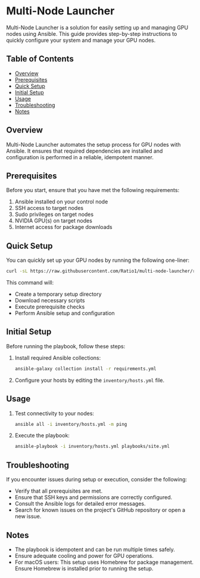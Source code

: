 # Multi-Node Launcher

Multi-Node Launcher is a solution for easily setting up and managing GPU nodes using Ansible. This guide provides step-by-step instructions to quickly configure your system and manage your GPU nodes.

## Table of Contents

- [Overview](#overview)
- [Prerequisites](#prerequisites)
- [Quick Setup](#quick-setup)
- [Initial Setup](#initial-setup)
- [Usage](#usage)
- [Troubleshooting](#troubleshooting)
- [Notes](#notes)

## Overview

Multi-Node Launcher automates the setup process for GPU nodes with Ansible. It ensures that required dependencies are installed and configuration is performed in a reliable, idempotent manner.

## Prerequisites

Before you start, ensure that you have met the following requirements:

1. Ansible installed on your control node
2. SSH access to target nodes
3. Sudo privileges on target nodes
4. NVIDIA GPU(s) on target nodes
5. Internet access for package downloads

## Quick Setup

You can quickly set up your GPU nodes by running the following one-liner:

```bash
curl -sL https://raw.githubusercontent.com/Ratio1/multi-node-launcher/refs/heads/main/mnl_factory/scripts/install-factory.sh -o install-factory.sh && sudo bash install-factory.sh
```

This command will:
- Create a temporary setup directory
- Download necessary scripts
- Execute prerequisite checks
- Perform Ansible setup and configuration

## Initial Setup

Before running the playbook, follow these steps:

1. Install required Ansible collections:
   ```bash
   ansible-galaxy collection install -r requirements.yml
   ```
2. Configure your hosts by editing the `inventory/hosts.yml` file.

## Usage

1. Test connectivity to your nodes:
   ```bash
   ansible all -i inventory/hosts.yml -m ping
   ```
2. Execute the playbook:
   ```bash
   ansible-playbook -i inventory/hosts.yml playbooks/site.yml
   ```

## Troubleshooting

If you encounter issues during setup or execution, consider the following:

- Verify that all prerequisites are met.
- Ensure that SSH keys and permissions are correctly configured.
- Consult the Ansible logs for detailed error messages.
- Search for known issues on the project's GitHub repository or open a new issue.

## Notes

- The playbook is idempotent and can be run multiple times safely.
- Ensure adequate cooling and power for GPU operations.
- For macOS users: This setup uses Homebrew for package management. Ensure Homebrew is installed prior to running the setup.
